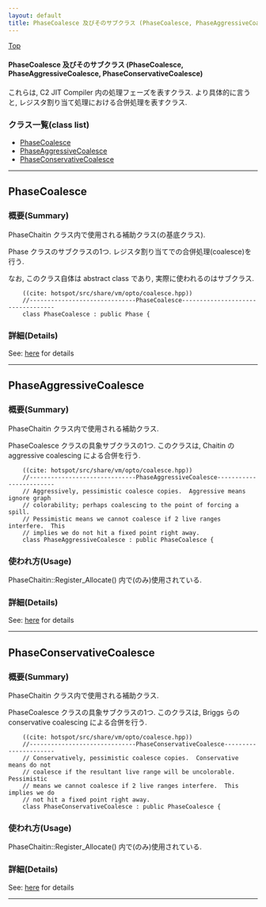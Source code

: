 ```yaml
---
layout: default
title: PhaseCoalesce 及びそのサブクラス (PhaseCoalesce, PhaseAggressiveCoalesce, PhaseConservativeCoalesce)
---
```

[Top](../index.html)

#### PhaseCoalesce 及びそのサブクラス (PhaseCoalesce, PhaseAggressiveCoalesce, PhaseConservativeCoalesce)

これらは, C2 JIT Compiler 内の処理フェーズを表すクラス.
より具体的に言うと, レジスタ割り当て処理における合併処理を表すクラス.


### クラス一覧(class list)

  * [PhaseCoalesce](#noyI51lHE2)
  * [PhaseAggressiveCoalesce](#noSTkOwAkp)
  * [PhaseConservativeCoalesce](#noEbFA-kAV)


---
## <a name="noyI51lHE2" id="noyI51lHE2">PhaseCoalesce</a>

### 概要(Summary)
PhaseChaitin クラス内で使用される補助クラス(の基底クラス).

Phase クラスのサブクラスの1つ.
レジスタ割り当てでの合併処理(coalesce)を行う.

なお, このクラス自体は abstract class であり, 実際に使われるのはサブクラス.


```
    ((cite: hotspot/src/share/vm/opto/coalesce.hpp))
    //------------------------------PhaseCoalesce----------------------------------
    class PhaseCoalesce : public Phase {
```





### 詳細(Details)
See: [here](../doxygen/classPhaseCoalesce.html) for details

---
## <a name="noSTkOwAkp" id="noSTkOwAkp">PhaseAggressiveCoalesce</a>

### 概要(Summary)
PhaseChaitin クラス内で使用される補助クラス.

PhaseCoalesce クラスの具象サブクラスの1つ.
このクラスは, Chaitin の aggressive coalescing による合併を行う.


```
    ((cite: hotspot/src/share/vm/opto/coalesce.hpp))
    //------------------------------PhaseAggressiveCoalesce------------------------
    // Aggressively, pessimistic coalesce copies.  Aggressive means ignore graph
    // colorability; perhaps coalescing to the point of forcing a spill.
    // Pessimistic means we cannot coalesce if 2 live ranges interfere.  This
    // implies we do not hit a fixed point right away.
    class PhaseAggressiveCoalesce : public PhaseCoalesce {
```

### 使われ方(Usage)
PhaseChaitin::Register_Allocate() 内で(のみ)使用されている.




### 詳細(Details)
See: [here](../doxygen/classPhaseAggressiveCoalesce.html) for details

---
## <a name="noEbFA-kAV" id="noEbFA-kAV">PhaseConservativeCoalesce</a>

### 概要(Summary)
PhaseChaitin クラス内で使用される補助クラス.

PhaseCoalesce クラスの具象サブクラスの1つ.
このクラスは, Briggs らの conservative coalescing による合併を行う.


```
    ((cite: hotspot/src/share/vm/opto/coalesce.hpp))
    //------------------------------PhaseConservativeCoalesce----------------------
    // Conservatively, pessimistic coalesce copies.  Conservative means do not
    // coalesce if the resultant live range will be uncolorable.  Pessimistic
    // means we cannot coalesce if 2 live ranges interfere.  This implies we do
    // not hit a fixed point right away.
    class PhaseConservativeCoalesce : public PhaseCoalesce {
```

### 使われ方(Usage)
PhaseChaitin::Register_Allocate() 内で(のみ)使用されている.




### 詳細(Details)
See: [here](../doxygen/classPhaseConservativeCoalesce.html) for details

---
